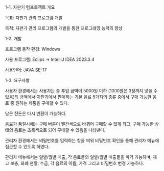 1-1.	자판기 텀프로젝트 개요

목표: 자판기 관리 프로그램 개발

목적: 자판기 관리 프로그램의 개발을 통한 프로그래밍 능력의 향상

1-2.	개발

프로그램 동작 환경: Windows

사용 프로그램: Eclips -> IntelliJ IDEA 2023.3.4

사용언어: JAVA SE-17

1-3.	요구사항

사용자 환경에서는 사용자는 총 투입 금액이 5000원 이하 (1000원은 3장까지 넣을 수 있음)의 금액에서 자판기에서 판매하는 기본 음료 5가지의 종류 중에서 구매 가능한 음료 중 원하는 제품을 구매할 수 있다. 

남은 잔돈은 다시 반환이 가능하다. 

음료가 품절시에는 구매 버튼이 빨간색으로 바뀌어 구매할 수 없게 되고, 구매 가능한 상태의 음료는 초록색으로 되어 구매할 수 있음을 나타낸다.

관리자 환경에서는 비밀번호를 입력하는 창을 띄워 비밀번호 확인을 통해 관리자 메뉴에 접근할 수 있도록 하였다. 

관리자 메뉴에서는 일별/월별 매출, 각 음료들의 일별/월별 매출들을 파악 가능하며, 재고 보충, 화폐 현황, 수금, 각 음료의 이름, 가격 그리고 비밀번호 변경 가능하다.
